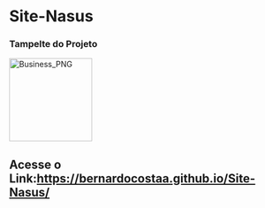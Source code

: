 # Site-Nasus

### Tampelte do Projeto


 <img width="150" align="center" alt="Business_PNG" src="https://user-images.githubusercontent.com/73037458/132557380-dc0ea209-4b41-4836-9ae1-13f10297ce8b.png">
 
 ## Acesse o Link:https://bernardocostaa.github.io/Site-Nasus/

 
